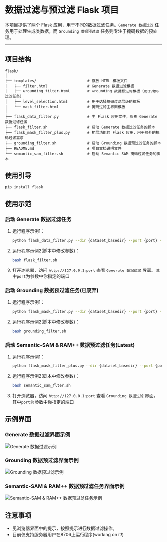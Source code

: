 
# 数据过滤与预过滤 Flask 项目

本项目提供了两个 Flask 应用，用于不同的数据过滤任务。`Generate 数据过滤` 任务用于处理生成类数据，而 `Grounding 数据预过滤` 任务则专注于掩码数据的预处理。

---

## 项目结构

```plaintext
flask/
│
├── templates/                       # 存放 HTML 模板文件
│   ├── filter.html                  # Generate 数据过滤模板
│   ├── Grounding_filter.html        # Grounding 数据预过滤模板（用于掩码过滤任务）
│   ├── level_selection.html         # 用于选择掩码过滤层级的模板
│   └── mask_filter.html             # 掩码过滤主界面模板
│
├── flask_data_filter.py             # 主 Flask 应用文件，负责 Generate 数据过滤任务
├── flask_filter.sh                  # 启动 Generate 数据过滤任务的脚本
├── flask_mask_filter_plus.py        # 扩展功能的 Flask 应用，用于额外的掩码过滤需求
├── grounding_filter.sh              # 启动 Grounding 数据预过滤任务的脚本
├── README.md                        # 项目文档说明文件
└── semantic_sam_filter.sh           # 启动 Semantic SAM 掩码过滤任务的脚本
```

## 使用引导

   ```bash
   pip install flask
   ```

## 使用示范

### 启动 Generate 数据过滤任务

1. 运行程序示例1：
     ```bash
   python flask_data_filter.py --dir {dataset_basedir} --port {port} --subset_id {subset_id}
   ```
2. 运行程序示例2(脚本中修改参数)：
   ```bash
   bash flask_filter.sh
   ```

2. 打开浏览器，访问 `http://127.0.0.1:port` 查看 `Generate 数据过滤` 界面。其中`port`为参数中你指定的端口

### 启动 Grounding 数据预过滤任务(已废弃)

1. 运行程序示例1：
     ```bash
   python flask_mask_filter.py --dir {dataset_basedir} --port {port} --subset_id {subset_id}
   ```
2. 运行程序示例2(脚本中修改参数)：
   ```bash
   bash grounding_filter.sh
   ```

### 启动 Semantic-SAM & RAM++ 数据预过滤任务(Latest)

1. 运行程序示例1：
     ```bash
   python flask_mask_filter_plus.py --dir {dataset_basedir} --port {port} --subset_id {subset_id}
   ```
2. 运行程序示例2(脚本中修改参数)：
   ```bash
   bash semantic_sam_flter.sh
2. 打开浏览器，访问 `http://127.0.0.1:port` 查看 `Grounding 数据过滤` 界面。其中`port`为参数中你指定的端口

## 示例界面

### Generate 数据过滤界面示例
![Generate 数据过滤示例](assets/generate.png)

### Grounding 数据预过滤界面示例
![Grounding 数据预过滤示例](assets/Grounding.png)

### Semantic-SAM & RAM++ 数据预过滤任务界面示例
![Semantic-SAM & RAM++ 数据预过滤任务示例](assets/ssm_ram_plus.png)
## 注意事项

- 见浏览器界面中的提示，按照提示进行数据过滤操作。
- 目前仅支持服务器用户在8706上运行程序(working on it!)

  

